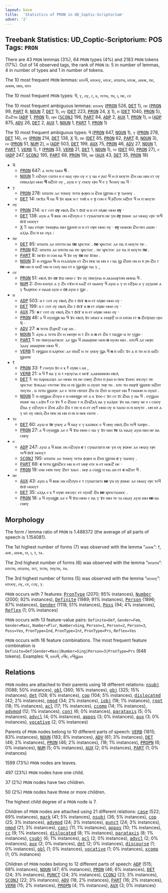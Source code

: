 ```yaml
---
layout: base
title:  'Statistics of PRON in UD_Coptic-Scriptorium'
udver: '2'
---
```


## Treebank Statistics: UD_Coptic-Scriptorium: POS Tags: `PRON`

There are 43 `PRON` lemmas (3%), 64 `PRON` types (4%) and 2183 `PRON` tokens (17%).
Out of 14 observed tags, the rank of `PRON` is: 5 in number of lemmas, 4 in number of types and 1 in number of tokens.

The 10 most frequent `PRON` lemmas: ⲛⲧⲟϥ, ⲛⲧⲟⲟⲩ, ⲛⲧⲟⲥ, ⲛⲧⲱⲧⲛ, ⲛⲧⲟⲕ, ⲁⲛⲟⲕ, ⲡⲉ, ⲁⲛⲟⲛ, ⲛⲓⲙ, ⲛⲧⲟ

The 10 most frequent `PRON` types:  ϥ, ⲩ, ⲟⲩ, ⲥ, ⲕ, ⲧⲉⲧⲛ, ⲧⲛ, ⲓ, ⲡⲉ, ⲥⲉ

The 10 most frequent ambiguous lemmas: ⲛⲧⲟⲟⲩ (<tt><a href="cop_scriptorium-pos-PRON.html">PRON</a></tt> 526, <tt><a href="cop_scriptorium-pos-DET.html">DET</a></tt> 1), ⲡⲉ (<tt><a href="cop_scriptorium-pos-PRON.html">PRON</a></tt> 99, <tt><a href="cop_scriptorium-pos-PART.html">PART</a></tt> 8, <tt><a href="cop_scriptorium-pos-NOUN.html">NOUN</a></tt> 7, <tt><a href="cop_scriptorium-pos-DET.html">DET</a></tt> 1), ⲟⲩ (<tt><a href="cop_scriptorium-pos-DET.html">DET</a></tt> 223, <tt><a href="cop_scriptorium-pos-PRON.html">PRON</a></tt> 24, <tt><a href="cop_scriptorium-pos-X.html">X</a></tt> 1), ⲡ (<tt><a href="cop_scriptorium-pos-DET.html">DET</a></tt> 1040, <tt><a href="cop_scriptorium-pos-PRON.html">PRON</a></tt> 5), ϩⲁϩⲧⲛ (<tt><a href="cop_scriptorium-pos-ADP.html">ADP</a></tt> 1, <tt><a href="cop_scriptorium-pos-PRON.html">PRON</a></tt> 1), ⲉⲣⲉ (<tt><a href="cop_scriptorium-pos-SCONJ.html">SCONJ</a></tt> 196, <tt><a href="cop_scriptorium-pos-PART.html">PART</a></tt> 84, <tt><a href="cop_scriptorium-pos-ADP.html">ADP</a></tt> 2, <tt><a href="cop_scriptorium-pos-AUX.html">AUX</a></tt> 1, <tt><a href="cop_scriptorium-pos-PRON.html">PRON</a></tt> 1), ⲛ (<tt><a href="cop_scriptorium-pos-ADP.html">ADP</a></tt> 875, <tt><a href="cop_scriptorium-pos-ADV.html">ADV</a></tt> 26, <tt><a href="cop_scriptorium-pos-DET.html">DET</a></tt> 2, <tt><a href="cop_scriptorium-pos-AUX.html">AUX</a></tt> 1, <tt><a href="cop_scriptorium-pos-NOUN.html">NOUN</a></tt> 1, <tt><a href="cop_scriptorium-pos-PART.html">PART</a></tt> 1, <tt><a href="cop_scriptorium-pos-PRON.html">PRON</a></tt> 1)

The 10 most frequent ambiguous types:  ϥ (<tt><a href="cop_scriptorium-pos-PRON.html">PRON</a></tt> 647, <tt><a href="cop_scriptorium-pos-NOUN.html">NOUN</a></tt> 1), ⲩ (<tt><a href="cop_scriptorium-pos-PRON.html">PRON</a></tt> 278, <tt><a href="cop_scriptorium-pos-DET.html">DET</a></tt> 14), ⲟⲩ (<tt><a href="cop_scriptorium-pos-PRON.html">PRON</a></tt> 214, <tt><a href="cop_scriptorium-pos-DET.html">DET</a></tt> 138, <tt><a href="cop_scriptorium-pos-X.html">X</a></tt> 1), ⲡⲉ (<tt><a href="cop_scriptorium-pos-DET.html">DET</a></tt> 85, <tt><a href="cop_scriptorium-pos-PRON.html">PRON</a></tt> 62, <tt><a href="cop_scriptorium-pos-PART.html">PART</a></tt> 8, <tt><a href="cop_scriptorium-pos-NOUN.html">NOUN</a></tt> 3), ⲥⲉ (<tt><a href="cop_scriptorium-pos-PRON.html">PRON</a></tt> 51, <tt><a href="cop_scriptorium-pos-NUM.html">NUM</a></tt> 2), ⲛ (<tt><a href="cop_scriptorium-pos-ADP.html">ADP</a></tt> 503, <tt><a href="cop_scriptorium-pos-DET.html">DET</a></tt> 199, <tt><a href="cop_scriptorium-pos-AUX.html">AUX</a></tt> 75, <tt><a href="cop_scriptorium-pos-PRON.html">PRON</a></tt> 46, <tt><a href="cop_scriptorium-pos-ADV.html">ADV</a></tt> 27, <tt><a href="cop_scriptorium-pos-NOUN.html">NOUN</a></tt> 1, <tt><a href="cop_scriptorium-pos-PART.html">PART</a></tt> 1, <tt><a href="cop_scriptorium-pos-VERB.html">VERB</a></tt> 1), ϯ (<tt><a href="cop_scriptorium-pos-PRON.html">PRON</a></tt> 33, <tt><a href="cop_scriptorium-pos-VERB.html">VERB</a></tt> 21, <tt><a href="cop_scriptorium-pos-DET.html">DET</a></tt> 1, <tt><a href="cop_scriptorium-pos-NOUN.html">NOUN</a></tt> 1), ⲧⲉ (<tt><a href="cop_scriptorium-pos-DET.html">DET</a></tt> 60, <tt><a href="cop_scriptorium-pos-PRON.html">PRON</a></tt> 27), ⲉ (<tt><a href="cop_scriptorium-pos-ADP.html">ADP</a></tt> 247, <tt><a href="cop_scriptorium-pos-SCONJ.html">SCONJ</a></tt> 195, <tt><a href="cop_scriptorium-pos-PART.html">PART</a></tt> 68, <tt><a href="cop_scriptorium-pos-PRON.html">PRON</a></tt> 19), ⲛⲉ (<tt><a href="cop_scriptorium-pos-AUX.html">AUX</a></tt> 43, <tt><a href="cop_scriptorium-pos-DET.html">DET</a></tt> 35, <tt><a href="cop_scriptorium-pos-PRON.html">PRON</a></tt> 18)


* ϥ
  * <tt><a href="cop_scriptorium-pos-PRON.html">PRON</a></tt> 647: ⲁ ⲧⲉⲧⲛ ⲧⲁⲕⲟ <b>ϥ</b> .
  * <tt><a href="cop_scriptorium-pos-NOUN.html">NOUN</a></tt> 1: ⲉϩⲟⲩⲉ ⲥⲱⲧⲙ ⲏ ⲉ ⲛⲁⲩ ⲉⲣⲟ ⲟⲩ ⲉ ⲩ ⲛⲁ ⲉ ⲣⲁⲧ ϥ ⲙ ⲡ ⲛⲟⲩⲧⲉ ϩⲙ ⲙⲁ ⲛⲓⲙ ⲉⲧ ⲟⲩ ⲉⲡⲓⲕⲁⲗⲉⲓ ⲙⲙⲟ <b>ϥ</b> ⲛϩⲏⲧ ⲟⲩ , ⲁⲩⲱ ⲉ ⲩ ⲥⲙⲟⲩ ⲉⲣⲟ ϥ ⲉ ⲩ ϯⲉⲟⲟⲩ ⲛⲁ ϥ ·
* ⲩ
  * <tt><a href="cop_scriptorium-pos-PRON.html">PRON</a></tt> 278: ⲛⲧⲱⲧⲛ ⲇⲉ ⲧⲉⲛⲟⲩ ⲧⲉⲧⲛ ⲫⲟⲣⲉⲓ ⲛ ϩⲉⲛ ϣⲧⲏⲛ ⲉ <b>ⲩ</b> ⲧⲁⲉⲓⲏⲩ .
  * <tt><a href="cop_scriptorium-pos-DET.html">DET</a></tt> 14: ⲡⲉϫⲁ ϥ ⲛⲁ ϥ ϫⲉ ⲃⲱⲕ ⲛ ⲅ ⲧⲟϭ ⲕ ⲉ <b>ⲩ</b> ⲥⲟⲛ ⲉ ϥ ⲣϩⲟⲧⲉ ⲛϩⲏⲧ ϥ ⲙ ⲡ ⲛⲟⲩⲧⲉ
* ⲟⲩ
  * <tt><a href="cop_scriptorium-pos-PRON.html">PRON</a></tt> 214: ⲛ ⲅ ⲥⲟⲧ <b>ⲟⲩ</b> ⲉⲃⲟⲗ ϩⲛ ⲧ ϭⲓϫ ⲛ ⲛ ⲉⲧ ⲑⲗⲓⲃⲉ ⲙⲙⲟ <b>ⲟⲩ</b> ·
  * <tt><a href="cop_scriptorium-pos-DET.html">DET</a></tt> 138: ⲁⲩⲱ ⲁ ϥ ⲃⲱⲕ ⲟⲛ ⲉϩⲟⲩⲛ ⲉ ⲧ ⲥⲩⲛⲁⲅⲱⲅⲏ ⲛⲉ ⲩⲛ <b>ⲟⲩ</b> ⲣⲱⲙⲉ ⲇⲉ ⲙⲙⲁⲩ ⲉⲣⲉ ⲧⲉϥ ϭⲓϫ ⲙⲟⲟⲩⲧ
  * <tt><a href="cop_scriptorium-pos-X.html">X</a></tt> 1: ⲛⲁⲓ ⲉⲧⲉⲣⲉ ⲧⲓⲙⲱⲣⲓⲁ ⲛⲓⲙ ϣⲟⲟⲡ ⲛ ⲛ ⲉⲧ ⲉⲓⲣⲉ ⲙⲙⲟ ⲟⲩ · <b>ⲟⲩ</b> ⲙⲟⲛⲟⲛ ϩⲙ ⲡⲉⲓ ⲁⲓⲱⲛ · ⲁⲗⲗⲁ ϩⲙ ⲡ ⲕⲉ ⲟⲩⲁ :
* ⲡⲉ
  * <tt><a href="cop_scriptorium-pos-DET.html">DET</a></tt> 85: ⲛⲧⲱⲧⲛ ⲇⲉ ⲛⲧⲉⲧⲛ ⲛⲁ <b>ⲡⲉ</b> ⲭⲣⲓⲥⲧⲟⲥ . <b>ⲡⲉ</b> ⲭⲣⲓⲥⲧⲟⲥ ⲇⲉ ⲡⲁ ⲡ ⲛⲟⲩⲧⲉ ⲡⲉ .
  * <tt><a href="cop_scriptorium-pos-PRON.html">PRON</a></tt> 62: ⲛⲧⲱⲧⲛ ⲇⲉ ⲛⲧⲉⲧⲛ ⲛⲁ ⲡⲉ ⲭⲣⲓⲥⲧⲟⲥ . ⲡⲉ ⲭⲣⲓⲥⲧⲟⲥ ⲇⲉ ⲡⲁ ⲡ ⲛⲟⲩⲧⲉ <b>ⲡⲉ</b> .
  * <tt><a href="cop_scriptorium-pos-PART.html">PART</a></tt> 8: ⲡⲉϫⲉ ⲡ ⲥⲟⲛ ⲛⲁ ϥ ϫⲉ ⲟⲩ <b>ⲡⲉ</b> ⲡⲉ ϫⲡⲓⲟ .
  * <tt><a href="cop_scriptorium-pos-NOUN.html">NOUN</a></tt> 3: ⲏ ⲉⲓϣⲁⲛ ϥⲓ ⲛ ⲉⲓⲇⲱⲗⲟⲛ ⲉⲧ ϩⲙ ⲡⲉⲕ ⲏⲓ ⲙⲏ ⲉ ⲓ ⲛⲁ ϣ ϩⲱⲡ ⲟⲛ ⲙ ⲡ ⲣⲏ ϩⲛ ⲧ <b>ⲡⲉ</b> ⲙⲛ ⲡ ⲟⲟϩ ⲙⲛ ⲛ ⲥⲓⲟⲩ ⲛⲁⲓ ⲉⲧ ⲕ ϣⲙϣⲉ ⲛⲁ ⲩ ,
* ⲥⲉ
  * <tt><a href="cop_scriptorium-pos-PRON.html">PRON</a></tt> 51: ⲉⲃⲟⲗ ϫⲉ <b>ⲥⲉ</b> ϫⲱ ⲙⲙⲟ ⲥ ϫⲉ ⲟⲩ ⲡⲛⲉⲩⲙⲁ ⲛ ⲁⲕⲁⲑⲁⲣⲧⲟⲛ ⲛⲙⲙⲁ ϥ .
  * <tt><a href="cop_scriptorium-pos-NUM.html">NUM</a></tt> 2: ϩⲉⲛ ⲕⲟⲟⲩⲉ ⲁ ⲩ ϩⲉ ⲉϫⲙ ⲡ ⲕⲁϩ ⲉⲧ ⲛⲁⲛⲟⲩ ϥ ⲁⲩⲱ ⲁ ⲩ ⲉⲓ ⲉϩⲣⲁⲓ ⲁ ⲩ ⲁⲩⲝⲁⲛⲉ ⲁ ⲩ ϯⲕⲁⲣⲡⲟⲥ ⲉ ⲙⲁⲁⲃ ⲁⲩⲱ ⲉ <b>ⲥⲉ</b> ⲁⲩⲱ ⲉ ϣⲉ .
* ⲛ
  * <tt><a href="cop_scriptorium-pos-ADP.html">ADP</a></tt> 503: ⲛ ⲅ ⲥⲟⲧ ⲟⲩ ⲉⲃⲟⲗ ϩⲛ ⲧ ϭⲓϫ <b>ⲛ</b> ⲛ ⲉⲧ ⲑⲗⲓⲃⲉ ⲙⲙⲟ ⲟⲩ ·
  * <tt><a href="cop_scriptorium-pos-DET.html">DET</a></tt> 199: ⲛ ⲅ ⲥⲟⲧ ⲟⲩ ⲉⲃⲟⲗ ϩⲛ ⲧ ϭⲓϫ ⲛ <b>ⲛ</b> ⲉⲧ ⲑⲗⲓⲃⲉ ⲙⲙⲟ ⲟⲩ ·
  * <tt><a href="cop_scriptorium-pos-AUX.html">AUX</a></tt> 75: <b>ⲛ</b> ⲅ ⲥⲟⲧ ⲟⲩ ⲉⲃⲟⲗ ϩⲛ ⲧ ϭⲓϫ ⲛ ⲛ ⲉⲧ ⲑⲗⲓⲃⲉ ⲙⲙⲟ ⲟⲩ ·
  * <tt><a href="cop_scriptorium-pos-PRON.html">PRON</a></tt> 46: ⲁ ϥ ⲟⲩⲱϣⲃ ⲛⲁ ϥ ϫⲉ ⲉⲃⲟⲗ ϫⲉ ⲙⲡⲁⲧ ⲕ ⲉⲓⲱⲣϩ ⲙ ⲡ ⲙⲧⲟⲛ ⲉⲧ <b>ⲛ</b> ϩⲉⲗⲡⲓⲍⲉ ⲉⲣⲟ ϥ ·
  * <tt><a href="cop_scriptorium-pos-ADV.html">ADV</a></tt> 27: <b>ⲛ</b> ⲧⲉⲧⲛ ϩⲁⲣⲉϩ ⲅⲁⲣ ⲁⲛ .
  * <tt><a href="cop_scriptorium-pos-NOUN.html">NOUN</a></tt> 1: ⲁⲩⲱ ⲁ ⲧⲉⲧⲛ ϩⲉ ⲙ ⲙⲉⲉⲣⲉ ⲛ ⲧ ϩⲉ ⲛ <b>ⲛ</b> ⲉⲧ ϩⲛ ⲧ ⲡⲁϣⲉ ⲛ ⲧⲉ ⲩϣⲏ ·
  * <tt><a href="cop_scriptorium-pos-PART.html">PART</a></tt> 1: ⲡⲉ ⲡⲛⲉⲩⲙⲁⲧⲓⲕⲟⲥ ⲇⲉ ϣⲁ ϥ ⲁⲛⲁⲕⲣⲓⲛⲉ ⲙⲉⲛ <b>ⲛ</b> ⲟⲩⲟⲛ ⲛⲓⲙ . ⲛⲧⲟϥ ⲇⲉ ⲙⲉⲣⲉ ⲗⲁⲁⲩ ⲁⲛⲁⲕⲣⲓⲛⲉ ⲙⲙⲟ ϥ .
  * <tt><a href="cop_scriptorium-pos-VERB.html">VERB</a></tt> 1: ⲉⲣϣⲁⲛ ⲡ ⲕⲁⲣⲡⲟⲥ ⲇⲉ ⲡⲱϩ ⲛ ⲧⲉ ⲩⲛⲟⲩ ϣⲁ ϥ <b>ⲛ</b> ⲡ ⲟϩⲥ ϫⲉ ⲁ ⲡ ⲧⲏ ⲙ ⲡ ⲱϩⲥ ϣⲱⲡⲉ
* ϯ
  * <tt><a href="cop_scriptorium-pos-PRON.html">PRON</a></tt> 33: <b>ϯ</b> ⲥⲟⲟⲩⲛ ϫⲉ ⲉ ⲕ ϯ ⲟⲩⲃⲏ ⲓ ⲁⲛ ,
  * <tt><a href="cop_scriptorium-pos-VERB.html">VERB</a></tt> 21: ⲛ ϥ <b>ϯ</b> ⲛⲁ ⲩ ⲛ ⲧ ⲉⲝⲟⲩⲥⲓⲁ ⲉ ⲛⲉϫ ⲇⲁⲓⲙⲱⲛⲓⲟⲛ ⲉⲃⲟⲗ
  * <tt><a href="cop_scriptorium-pos-DET.html">DET</a></tt> 1: ⲧⲛ ⲡⲁⲣⲁⲕⲁⲗⲉⲓ ⲇⲉ ⲙⲙⲱ ⲧⲛ ⲛⲉ ⲥⲛⲏⲩ ϩⲓⲧⲙ ⲡ ⲣⲁⲛ ⲙ ⲡⲉⲛ ϫⲟⲉⲓⲥ ⲓⲏⲥⲟⲩⲥ ⲡⲉ ⲭⲣⲓⲥⲧⲟⲥ ϫⲉⲕⲁⲁⲥ ⲉⲧⲉⲧⲛⲉ ϫⲱ ⲙ ⲡⲓ ϣⲁϫⲉ ⲛ ⲟⲩⲱⲧ ⲧⲏⲣ ⲧⲛ . ⲛⲧⲉ ⲧⲙ ⲡⲱⲣϫ ϣⲱⲡⲉ ⲛϩⲏⲧ ⲧⲏⲩⲧⲛ . ⲛ ⲧⲉⲧⲛ ϣⲱⲡⲉ ⲇⲉ ⲉ ⲧⲉⲧⲛ ⲥⲃⲧⲱⲧ ϩⲙ ⲡⲓ ϩⲏⲧ ⲛ ⲟⲩⲱⲧ ⲙⲛ <b>ϯ</b> ⲅⲛⲱⲙⲏ ⲛ ⲟⲩⲱⲧ .
  * <tt><a href="cop_scriptorium-pos-NOUN.html">NOUN</a></tt> 1: ⲏ ⲉⲣϣⲁⲛ ϩⲟⲩⲟ ⲉ ⲛ ⲙⲏⲏϣⲉ ⲛⲧ ⲁ ⲕ ϫⲟⲟ ⲥ ϫⲉ ⲥⲉ ϫⲓ ϩⲛⲁ ⲩ ⲛⲁ ϥ . ⲉⲩϣⲁⲛ ⲡⲱⲛⲅ ⲛⲁ ⲓ ⲁϫⲛ <b>ϯ</b> ⲥⲟ ϫⲉ ϯ ⲟ ϩⲱⲱ ⲧ ⲛ ϩⲙϩⲁⲗ ⲛⲁ ⲩ ⲕⲁⲗⲱⲥ ϫⲉ ⲛⲁ ⲥⲛⲏⲩ ⲛⲉ ⲉ ⲓ ⲥⲱⲟⲩ ϩⲛⲁ ⲩ ⲉϩⲟⲩⲛ ⲉ ϩⲉⲛ ⲁϩⲟ ϩⲛ ⲧ ⲡⲉ ⲛ ⲛ ⲉⲧ ⲟⲩϯ ⲙⲙⲟ ⲟⲩ ⲛ ⲧⲁⲉⲓⲟ ⲙ ⲡ ⲛⲟⲩⲧⲉ . ⲙⲏ ⲛⲧ ⲁ ⲩ ⲛⲧ ⲟⲩ ⲉⲃⲟⲗ ϩⲙ ⲡⲉⲕ ⲏⲓ ⲙⲛ ⲡ ⲏⲓ ⲛ ⲛⲉⲕ ⲉⲓⲟⲧⲉ .
* ⲧⲉ
  * <tt><a href="cop_scriptorium-pos-DET.html">DET</a></tt> 60: ⲁⲩⲱ ⲛ <b>ⲧⲉ</b> ⲩⲛⲟⲩ ⲁ ϥ ⲛⲁⲩ ⲉ ⲩ ⲕⲁⲡⲛⲟⲥ ⲉ ϥ ⲛⲏⲩ ⲉⲃⲟⲗ ϩⲛ ⲧⲉϥ ⲧⲁⲡⲣⲟ .
  * <tt><a href="cop_scriptorium-pos-PRON.html">PRON</a></tt> 27: ⲁ ϥ ⲟⲩⲱϣⲃ ⲇⲉ ⲉ ϥ ϫⲱ ⲙⲙⲟ ⲥ ⲛⲁ ⲩ ϫⲉ ⲛⲓⲙ <b>ⲧⲉ</b> ⲧⲁ ⲙⲁⲁⲩ ⲁⲩⲱ ⲛⲓⲙ ⲛⲉ ⲛⲁ ⲥⲛⲏⲩ
* ⲉ
  * <tt><a href="cop_scriptorium-pos-ADP.html">ADP</a></tt> 247: ⲁⲩⲱ ⲁ ϥ ⲃⲱⲕ ⲟⲛ ⲉϩⲟⲩⲛ <b>ⲉ</b> ⲧ ⲥⲩⲛⲁⲅⲱⲅⲏ ⲛⲉ ⲩⲛ ⲟⲩ ⲣⲱⲙⲉ ⲇⲉ ⲙⲙⲁⲩ ⲉⲣⲉ ⲧⲉϥ ϭⲓϫ ⲙⲟⲟⲩⲧ
  * <tt><a href="cop_scriptorium-pos-SCONJ.html">SCONJ</a></tt> 195: ⲛⲧⲱⲧⲛ ⲇⲉ ⲧⲉⲛⲟⲩ ⲧⲉⲧⲛ ⲫⲟⲣⲉⲓ ⲛ ϩⲉⲛ ϣⲧⲏⲛ <b>ⲉ</b> ⲩ ⲧⲁⲉⲓⲏⲩ .
  * <tt><a href="cop_scriptorium-pos-PART.html">PART</a></tt> 68: <b>ⲉ</b> ⲧⲉⲧⲛ ϣⲡϩⲓⲥⲉ ⲙⲛ ⲛ ⲉⲧ ⲙⲏⲣ ⲉⲧⲉ ⲛ ⲉⲧ ⲙⲟⲕϩ ⲛⲉ ·
  * <tt><a href="cop_scriptorium-pos-PRON.html">PRON</a></tt> 19: ⲉⲛⲉ ⲙⲡⲉ ⲡⲟⲩ ϩⲏⲧ ⲧⲁⲕⲟ . ⲛⲉⲣ ⲁ ⲥⲱϣ ⲡ ⲙⲁ ⲁⲛ ⲉⲧ <b>ⲉ</b> ⲛϩⲏⲧ ϥ .
* ⲛⲉ
  * <tt><a href="cop_scriptorium-pos-AUX.html">AUX</a></tt> 43: ⲁⲩⲱ ⲁ ϥ ⲃⲱⲕ ⲟⲛ ⲉϩⲟⲩⲛ ⲉ ⲧ ⲥⲩⲛⲁⲅⲱⲅⲏ <b>ⲛⲉ</b> ⲩⲛ ⲟⲩ ⲣⲱⲙⲉ ⲇⲉ ⲙⲙⲁⲩ ⲉⲣⲉ ⲧⲉϥ ϭⲓϫ ⲙⲟⲟⲩⲧ
  * <tt><a href="cop_scriptorium-pos-DET.html">DET</a></tt> 35: ⲁⲗⲗⲁ ⲉ ⲕ ϯ ⲟⲩⲃⲉ ⲓⲏⲥⲟⲩⲥ ⲉⲧ ⲟⲩⲏϩ ϩⲛ <b>ⲛⲉ</b> ⲭⲣⲉⲓⲥⲧⲓⲁⲛⲟⲥ .
  * <tt><a href="cop_scriptorium-pos-PRON.html">PRON</a></tt> 18: ⲁ ϥ ⲟⲩⲱϣⲃ ⲇⲉ ⲉ ϥ ϫⲱ ⲙⲙⲟ ⲥ ⲛⲁ ⲩ ϫⲉ ⲛⲓⲙ ⲧⲉ ⲧⲁ ⲙⲁⲁⲩ ⲁⲩⲱ ⲛⲓⲙ <b>ⲛⲉ</b> ⲛⲁ ⲥⲛⲏⲩ

## Morphology

The form / lemma ratio of `PRON` is 1.488372 (the average of all parts of speech is 1.154081).

The 1st highest number of forms (7) was observed with the lemma “ⲁⲛⲟⲕ”: ϯ, ⲁⲛⲅ, ⲁⲛⲟⲕ, ⲉⲓ, ⲓ, ⲧ, ⲧⲁ.

The 2nd highest number of forms (6) was observed with the lemma “ⲛⲧⲱⲧⲛ”: ⲛⲧⲉⲧⲛ, ⲛⲧⲱⲧⲛ, ⲧⲉⲧ, ⲧⲉⲧⲛ, ⲧⲏⲩⲧⲛ, ⲧⲛ.

The 3rd highest number of forms (5) was observed with the lemma “ⲛⲧⲟⲟⲩ”: ⲛⲧⲟⲟⲩ, ⲟⲩ, ⲥⲉ, ⲥⲟⲩ, ⲩ.

`PRON` occurs with 7 features: <tt><a href="cop_scriptorium-feat-PronType.html">PronType</a></tt> (2070; 95% instances), <tt><a href="cop_scriptorium-feat-Number.html">Number</a></tt> (2000; 92% instances), <tt><a href="cop_scriptorium-feat-Definite.html">Definite</a></tt> (1989; 91% instances), <tt><a href="cop_scriptorium-feat-Person.html">Person</a></tt> (1896; 87% instances), <tt><a href="cop_scriptorium-feat-Gender.html">Gender</a></tt> (1118; 51% instances), <tt><a href="cop_scriptorium-feat-Poss.html">Poss</a></tt> (94; 4% instances), <tt><a href="cop_scriptorium-feat-Reflex.html">Reflex</a></tt> (1; 0% instances)

`PRON` occurs with 13 feature-value pairs: `Definite=Def`, `Gender=Fem`, `Gender=Masc`, `Number=Plur`, `Number=Sing`, `Person=1`, `Person=2`, `Person=3`, `Poss=Yes`, `PronType=Ind`, `PronType=Int`, `PronType=Prs`, `Reflex=Yes`

`PRON` occurs with 16 feature combinations.
The most frequent feature combination is `Definite=Def|Gender=Masc|Number=Sing|Person=3|PronType=Prs` (648 tokens).
Examples: ϥ, ⲛⲧⲟϥ, ⲉϥⲉ, ⲉϥϣⲁⲛ


## Relations

`PRON` nodes are attached to their parents using 18 different relations: <tt><a href="cop_scriptorium-dep-nsubj.html">nsubj</a></tt> (1088; 50% instances), <tt><a href="cop_scriptorium-dep-obl.html">obl</a></tt> (360; 16% instances), <tt><a href="cop_scriptorium-dep-obj.html">obj</a></tt> (325; 15% instances), <tt><a href="cop_scriptorium-dep-det.html">det</a></tt> (128; 6% instances), <tt><a href="cop_scriptorium-dep-cop.html">cop</a></tt> (104; 5% instances), <tt><a href="cop_scriptorium-dep-dislocated.html">dislocated</a></tt> (42; 2% instances), <tt><a href="cop_scriptorium-dep-nmod.html">nmod</a></tt> (34; 2% instances), <tt><a href="cop_scriptorium-dep-iobj.html">iobj</a></tt> (18; 1% instances), <tt><a href="cop_scriptorium-dep-root.html">root</a></tt> (18; 1% instances), <tt><a href="cop_scriptorium-dep-acl.html">acl</a></tt> (17; 1% instances), <tt><a href="cop_scriptorium-dep-ccomp.html">ccomp</a></tt> (14; 1% instances), <tt><a href="cop_scriptorium-dep-advmod.html">advmod</a></tt> (12; 1% instances), <tt><a href="cop_scriptorium-dep-conj.html">conj</a></tt> (6; 0% instances), <tt><a href="cop_scriptorium-dep-parataxis.html">parataxis</a></tt> (5; 0% instances), <tt><a href="cop_scriptorium-dep-advcl.html">advcl</a></tt> (4; 0% instances), <tt><a href="cop_scriptorium-dep-appos.html">appos</a></tt> (3; 0% instances), <tt><a href="cop_scriptorium-dep-aux.html">aux</a></tt> (3; 0% instances), <tt><a href="cop_scriptorium-dep-vocative.html">vocative</a></tt> (2; 0% instances)

Parents of `PRON` nodes belong to 10 different parts of speech: <tt><a href="cop_scriptorium-pos-VERB.html">VERB</a></tt> (1815; 83% instances), <tt><a href="cop_scriptorium-pos-NOUN.html">NOUN</a></tt> (183; 8% instances), <tt><a href="cop_scriptorium-pos-ADV.html">ADV</a></tt> (61; 3% instances), <tt><a href="cop_scriptorium-pos-DET.html">DET</a></tt> (46; 2% instances), <tt><a href="cop_scriptorium-pos-PRON.html">PRON</a></tt> (46; 2% instances),  (18; 1% instances), <tt><a href="cop_scriptorium-pos-PROPN.html">PROPN</a></tt> (6; 0% instances), <tt><a href="cop_scriptorium-pos-NUM.html">NUM</a></tt> (5; 0% instances), <tt><a href="cop_scriptorium-pos-AUX.html">AUX</a></tt> (2; 0% instances), <tt><a href="cop_scriptorium-pos-PART.html">PART</a></tt> (1; 0% instances)

1599 (73%) `PRON` nodes are leaves.

497 (23%) `PRON` nodes have one child.

37 (2%) `PRON` nodes have two children.

50 (2%) `PRON` nodes have three or more children.

The highest child degree of a `PRON` node is 7.

Children of `PRON` nodes are attached using 21 different relations: <tt><a href="cop_scriptorium-dep-case.html">case</a></tt> (522; 69% instances), <tt><a href="cop_scriptorium-dep-mark.html">mark</a></tt> (41; 5% instances), <tt><a href="cop_scriptorium-dep-nsubj.html">nsubj</a></tt> (36; 5% instances), <tt><a href="cop_scriptorium-dep-cop.html">cop</a></tt> (25; 3% instances), <tt><a href="cop_scriptorium-dep-advmod.html">advmod</a></tt> (24; 3% instances), <tt><a href="cop_scriptorium-dep-punct.html">punct</a></tt> (24; 3% instances), <tt><a href="cop_scriptorium-dep-nmod.html">nmod</a></tt> (21; 3% instances), <tt><a href="cop_scriptorium-dep-conj.html">conj</a></tt> (11; 1% instances), <tt><a href="cop_scriptorium-dep-appos.html">appos</a></tt> (10; 1% instances), <tt><a href="cop_scriptorium-dep-cc.html">cc</a></tt> (9; 1% instances), <tt><a href="cop_scriptorium-dep-dislocated.html">dislocated</a></tt> (8; 1% instances), <tt><a href="cop_scriptorium-dep-parataxis.html">parataxis</a></tt> (8; 1% instances), <tt><a href="cop_scriptorium-dep-csubj.html">csubj</a></tt> (6; 1% instances), <tt><a href="cop_scriptorium-dep-acl.html">acl</a></tt> (2; 0% instances), <tt><a href="cop_scriptorium-dep-advcl.html">advcl</a></tt> (2; 0% instances), <tt><a href="cop_scriptorium-dep-aux.html">aux</a></tt> (2; 0% instances), <tt><a href="cop_scriptorium-dep-det.html">det</a></tt> (2; 0% instances), <tt><a href="cop_scriptorium-dep-discourse.html">discourse</a></tt> (1; 0% instances), <tt><a href="cop_scriptorium-dep-obl.html">obl</a></tt> (1; 0% instances), <tt><a href="cop_scriptorium-dep-vocative.html">vocative</a></tt> (1; 0% instances), <tt><a href="cop_scriptorium-dep-xcomp.html">xcomp</a></tt> (1; 0% instances)

Children of `PRON` nodes belong to 12 different parts of speech: <tt><a href="cop_scriptorium-pos-ADP.html">ADP</a></tt> (515; 68% instances), <tt><a href="cop_scriptorium-pos-NOUN.html">NOUN</a></tt> (47; 6% instances), <tt><a href="cop_scriptorium-pos-PRON.html">PRON</a></tt> (46; 6% instances), <tt><a href="cop_scriptorium-pos-DET.html">DET</a></tt> (24; 3% instances), <tt><a href="cop_scriptorium-pos-PUNCT.html">PUNCT</a></tt> (24; 3% instances), <tt><a href="cop_scriptorium-pos-CCONJ.html">CCONJ</a></tt> (23; 3% instances), <tt><a href="cop_scriptorium-pos-SCONJ.html">SCONJ</a></tt> (22; 3% instances), <tt><a href="cop_scriptorium-pos-ADV.html">ADV</a></tt> (18; 2% instances), <tt><a href="cop_scriptorium-pos-PART.html">PART</a></tt> (16; 2% instances), <tt><a href="cop_scriptorium-pos-VERB.html">VERB</a></tt> (15; 2% instances), <tt><a href="cop_scriptorium-pos-PROPN.html">PROPN</a></tt> (4; 1% instances), <tt><a href="cop_scriptorium-pos-AUX.html">AUX</a></tt> (3; 0% instances)

